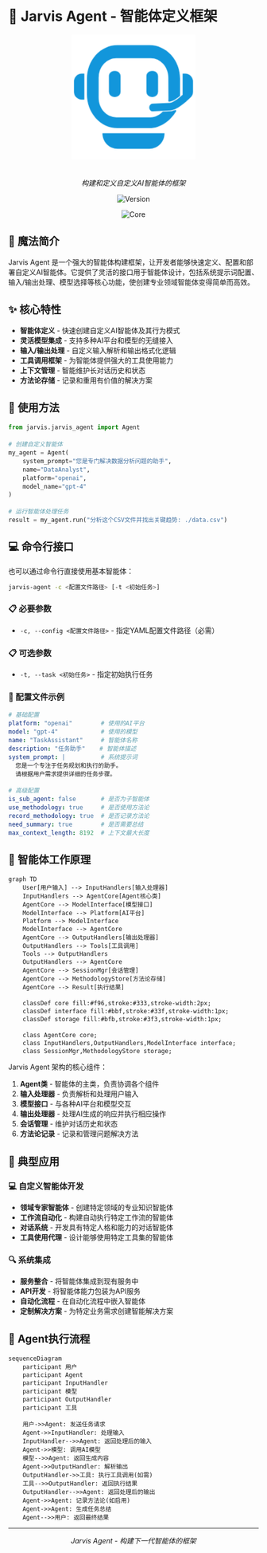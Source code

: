 # 🤖 Jarvis Agent - 智能体定义框架

<div align="center">
  <img src="../images/jarvis-agent.png" alt="Jarvis Agent" width="250" style="margin-bottom: 20px"/>
  
  *构建和定义自定义AI智能体的框架*
  
  ![Version](https://img.shields.io/badge/version-0.1.x-blue)
  
  ![Core](https://img.shields.io/badge/core-framework-purple)
</div>

## 🌈 魔法简介
Jarvis Agent 是一个强大的智能体构建框架，让开发者能够快速定义、配置和部署自定义AI智能体。它提供了灵活的接口用于智能体设计，包括系统提示词配置、输入/输出处理、模型选择等核心功能，使创建专业领域智能体变得简单而高效。

## ✨ 核心特性
- **智能体定义** - 快速创建自定义AI智能体及其行为模式
- **灵活模型集成** - 支持多种AI平台和模型的无缝接入
- **输入/输出处理** - 自定义输入解析和输出格式化逻辑
- **工具调用框架** - 为智能体提供强大的工具使用能力
- **上下文管理** - 智能维护长对话历史和状态
- **方法论存储** - 记录和重用有价值的解决方案

## 🚀 使用方法
```python
from jarvis.jarvis_agent import Agent

# 创建自定义智能体
my_agent = Agent(
    system_prompt="您是专门解决数据分析问题的助手",
    name="DataAnalyst",
    platform="openai",
    model_name="gpt-4"
)

# 运行智能体处理任务
result = my_agent.run("分析这个CSV文件并找出关键趋势: ./data.csv")
```

## 💻 命令行接口
也可以通过命令行直接使用基本智能体：
```bash
jarvis-agent -c <配置文件路径> [-t <初始任务>]
```

### 📋 必要参数
- `-c, --config <配置文件路径>` - 指定YAML配置文件路径（必需）

### 📋 可选参数
- `-t, --task <初始任务>` - 指定初始执行任务

### 📝 配置文件示例
```yaml
# 基础配置
platform: "openai"        # 使用的AI平台
model: "gpt-4"            # 使用的模型
name: "TaskAssistant"     # 智能体名称
description: "任务助手"    # 智能体描述
system_prompt: |          # 系统提示词
  您是一个专注于任务规划和执行的助手。
  请根据用户需求提供详细的任务步骤。

# 高级配置
is_sub_agent: false       # 是否为子智能体
use_methodology: true     # 是否使用方法论
record_methodology: true  # 是否记录方法论
need_summary: true        # 是否需要总结
max_context_length: 8192  # 上下文最大长度
```

## 🔮 智能体工作原理

```mermaid
graph TD
    User[用户输入] --> InputHandlers[输入处理器]
    InputHandlers --> AgentCore[Agent核心类]
    AgentCore --> ModelInterface[模型接口]
    ModelInterface --> Platform[AI平台]
    Platform --> ModelInterface
    ModelInterface --> AgentCore
    AgentCore --> OutputHandlers[输出处理器]
    OutputHandlers --> Tools[工具调用]
    Tools --> OutputHandlers
    OutputHandlers --> AgentCore
    AgentCore --> SessionMgr[会话管理]
    AgentCore --> MethodologyStore[方法论存储]
    AgentCore --> Result[执行结果]
    
    classDef core fill:#f96,stroke:#333,stroke-width:2px;
    classDef interface fill:#bbf,stroke:#33f,stroke-width:1px;
    classDef storage fill:#bfb,stroke:#3f3,stroke-width:1px;
    
    class AgentCore core;
    class InputHandlers,OutputHandlers,ModelInterface interface;
    class SessionMgr,MethodologyStore storage;
```

Jarvis Agent 架构的核心组件：

1. **Agent类** - 智能体的主类，负责协调各个组件
2. **输入处理器** - 负责解析和处理用户输入
3. **模型接口** - 与各种AI平台和模型交互
4. **输出处理器** - 处理AI生成的响应并执行相应操作
5. **会话管理** - 维护对话历史和状态
6. **方法论记录** - 记录和管理问题解决方法

## 💼 典型应用

### 💻 自定义智能体开发
- **领域专家智能体** - 创建特定领域的专业知识智能体
- **工作流自动化** - 构建自动执行特定工作流的智能体
- **对话系统** - 开发具有特定人格和能力的对话智能体
- **工具使用代理** - 设计能够使用特定工具集的智能体

### 🔍 系统集成
- **服务整合** - 将智能体集成到现有服务中
- **API开发** - 将智能体能力包装为API服务
- **自动化流程** - 在自动化流程中嵌入智能体
- **定制解决方案** - 为特定业务需求创建智能解决方案


## 💎 Agent执行流程

```mermaid
sequenceDiagram
    participant 用户
    participant Agent
    participant InputHandler
    participant 模型
    participant OutputHandler
    participant 工具
    
    用户->>Agent: 发送任务请求
    Agent->>InputHandler: 处理输入
    InputHandler-->>Agent: 返回处理后的输入
    Agent->>模型: 调用AI模型
    模型-->>Agent: 返回生成内容
    Agent->>OutputHandler: 解析输出
    OutputHandler->>工具: 执行工具调用(如需)
    工具-->>OutputHandler: 返回执行结果
    OutputHandler-->>Agent: 返回处理后的输出
    Agent->>Agent: 记录方法论(如启用)
    Agent->>Agent: 生成任务总结
    Agent-->>用户: 返回最终结果
```

---

<div align="center">
  <p><i>Jarvis Agent - 构建下一代智能体的框架</i></p>
</div> 